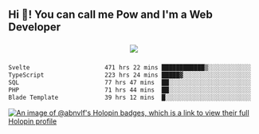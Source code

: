 <h2 align="left">Hi 👋! You can call me Pow and I'm a Web Developer</h2>

###

<div align="center">
  <img src="https://profile-counter.glitch.me/abnvlf/count.svg?"  />
</div>

###

<!--START_SECTION:waka-->

```txt
Svelte                     471 hrs 22 mins ████████████▒░░░░░░░░░░░░   48.75 %
TypeScript                 223 hrs 24 mins █████▓░░░░░░░░░░░░░░░░░░░   23.10 %
SQL                        77 hrs 47 mins  ██░░░░░░░░░░░░░░░░░░░░░░░   08.05 %
PHP                        71 hrs 44 mins  ██░░░░░░░░░░░░░░░░░░░░░░░   07.42 %
Blade Template             39 hrs 12 mins  █░░░░░░░░░░░░░░░░░░░░░░░░   04.06 %
```

<!--END_SECTION:waka-->
<!-- <img src="https://raw.githubusercontent.com/abnvlf/abnvlf/output/snake.svg" alt="Snake animation" /> -->

<!-- <a href="https://open.spotify.com/user/31py3qwahsl76foqwc5f55butple">
  <img src="https://spotify-recently-played-readme.vercel.app/api?user=31py3qwahsl76foqwc5f55butple&count=5&unique=false" alt="Spotify recently played"  />
</a> -->

[![An image of @abnvlf's Holopin badges, which is a link to view their full Holopin profile](https://holopin.me/abnvlf)](https://holopin.io/@abnvlf)

###
